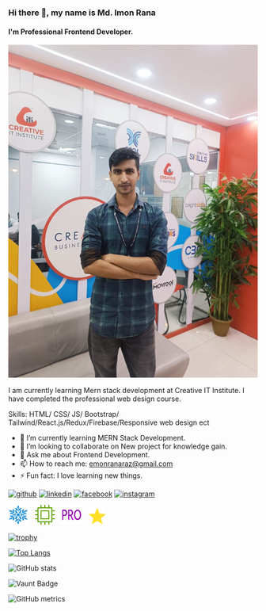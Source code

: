 ### Hi there 👋, my name is Md. Imon Rana
#### I'm Professional Frontend Developer.
![I'm Professional Frontend Developer.](https://github.com/imonrana/imonrana/blob/main/IMG-20241128-WA0011.jpg)

 I am currently learning Mern stack development at Creative IT Institute. I have completed the professional web design course. 

Skills: HTML/ CSS/ JS/ Bootstrap/ Tailwind/React.js/Redux/Firebase/Responsive web design ect

- 🌱 I’m currently learning MERN Stack Development. 
- 👯 I’m looking to collaborate on New project for knowledge gain.  
- 💬 Ask me about Frontend Development. 
- 📫 How to reach me: emonranaraz@gmail.com 
- ⚡ Fun fact: I love learning new things. 


[<img src='https://cdn.jsdelivr.net/npm/simple-icons@3.0.1/icons/github.svg' alt='github' height='40'>](https://github.com/imonrana)  [<img src='https://cdn.jsdelivr.net/npm/simple-icons@3.0.1/icons/linkedin.svg' alt='linkedin' height='40'>](https://www.linkedin.com/in/www.linkedin.com/in/md-imon-rana-4047a4240/)  [<img src='https://cdn.jsdelivr.net/npm/simple-icons@3.0.1/icons/facebook.svg' alt='facebook' height='40'>](https://www.facebook.com/https://www.facebook.com/imonrana.raj)  [<img src='https://cdn.jsdelivr.net/npm/simple-icons@3.0.1/icons/instagram.svg' alt='instagram' height='40'>](https://www.instagram.com/https://www.instagram.com/imon.raz//)  

<a href='https://archiveprogram.github.com/'><img src='https://raw.githubusercontent.com/acervenky/animated-github-badges/master/assets/acbadge.gif' width='40' height='40'></a> <a href='https://docs.github.com/en/developers'><img src='https://raw.githubusercontent.com/acervenky/animated-github-badges/master/assets/devbadge.gif' width='40' height='40'></a> <a href='https://github.com/pricing'><img src='https://raw.githubusercontent.com/acervenky/animated-github-badges/master/assets/pro.gif' width='40' height='40'></a> <a href='https://stars.github.com/'><img src='https://raw.githubusercontent.com/acervenky/animated-github-badges/master/assets/starbadge.gif' width='35' height='35'></a> 

[![trophy](https://github-profile-trophy.vercel.app/?username=imonrana)](https://github.com/ryo-ma/github-profile-trophy)

[![Top Langs](https://github-readme-stats.vercel.app/api/top-langs/?username=imonrana)](https://github.com/anuraghazra/github-readme-stats)

![GitHub stats](https://github-readme-stats.vercel.app/api?username=imonrana&show_icons=true&count_private=true)  

![Vaunt Badge](https://api.vaunt.dev/v1/github/entities/imonrana/contributions?format=svg&private=true)  

![GitHub metrics](https://metrics.lecoq.io/imonrana)  

